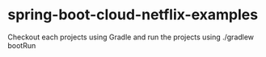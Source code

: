 # spring-boot-cloud-netflix-examples

Checkout each projects using Gradle and run the projects using ./gradlew bootRun